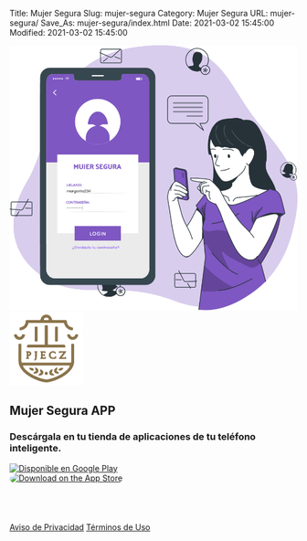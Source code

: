 Title: Mujer Segura
Slug: mujer-segura
Category: Mujer Segura
URL: mujer-segura/
Save_As: mujer-segura/index.html
Date: 2021-03-02 15:45:00
Modified: 2021-03-02 15:45:00


<div class="row">
    <div class="col-md-6">
        <div class="my-3 py-3 pr-3 text-center">
            <img src="mujer-segura-app.svg" class="img-fluid" alt="Mujer Segura App">
        </div>
    </div>
    <div class="col-md-6">
        <div class="my-3 py-3 pl-3 text-center">
            <img src="pjecz.png" alt="PJECZ"><br>
            <h2 class="display-5">Mujer Segura APP</h2>
            <div class="py-2">
                <h3>Descárgala en tu tienda de aplicaciones de tu teléfono inteligente.</h3>
            </div>
            <div class="row py-2">
                <div class="col-md-6">
                    <a href='https://play.google.com/store/apps/details?id=gob.mx.pjecz.mujersegura&pcampaignid=pcampaignidMKT-Other-global-all-co-prtnr-py-PartBadge-Mar2515-1'><img alt='Disponible en Google Play' src='https://play.google.com/intl/en_us/badges/static/images/badges/es-419_badge_web_generic.png'/></a>
                </div>
                <div class="col-md-6">
                    <a href="https://apps.apple.com/mx/app/app-mujer-segura-coahuila/id1556148328?itsct=apps_box_badge&amp;itscg=30200" style="display: inline-block; overflow: hidden; border-radius: 13px; width: 250px; height: 83px;"><img src="https://tools.applemediaservices.com/api/badges/download-on-the-app-store/black/en-us?size=250x83&amp;releaseDate=1615593600&h=ea63df06d0422b1b1b36868d9260ad62" alt="Download on the App Store" style="border-radius: 13px; width: 250px; height: 83px;"></a>
                </div>
            </div>
            <div class="btn-group py-3" role="group" aria-label="Privacidad y Terminos">
                <a href="aviso-de-privacidad/" class="btn btn-secondary text-white">Aviso de Privacidad</a>
                <a href="terminos-de-uso/" class="btn btn-secondary text-white">Términos de Uso</a>
            </div>
        </div>
    </div>
</div>
